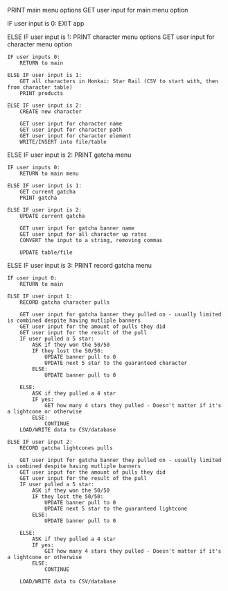 
PRINT main menu options
GET user input for main menu option

IF user input is 0:
    EXIT app

ELSE IF user input is 1:
    PRINT character menu options
    GET user input for character menu option

    IF user inputs 0:
        RETURN to main

    ELSE IF user input is 1:
        GET all characters in Honkai: Star Rail (CSV to start with, then from character table)
        PRINT products

    ELSE IF user input is 2:
        CREATE new character

        GET user input for character name
        GET user input for character path
        GET user input for character element
        WRITE/INSERT into file/table

ELSE IF user input is 2:
    PRINT gatcha menu

    IF user inputs 0:
        RETURN to main menu

    ELSE IF user input is 1:
        GET current gatcha
        PRINT gatcha

    ELSE IF user input is 2:
        UPDATE current gatcha
        
        GET user input for gatcha banner name
        GET user input for all character up rates
        CONVERT the input to a string, removing commas

        UPDATE table/file

ELSE IF user input is 3:
    PRINT record gatcha menu

    IF user input 0:
        RETURN to main

    ELSE IF user input 1:
        RECORD gatcha character pulls

        GET user input for gatcha banner they pulled on - usually limited is combined despite having mutliple banners
        GET user input for the amount of pulls they did
        GET user input for the result of the pull
        IF user pulled a 5 star:
            ASK if they won the 50/50
            IF they lost the 50/50:
                UPDATE banner pull to 0
                UPDATE next 5 star to the guaranteed character
            ELSE:
                UPDATE banner pull to 0

        ELSE:
            ASK if they pulled a 4 star
            IF yes:
                GET how many 4 stars they pulled - Doesn't matter if it's a lightcone or otherwise
            ELSE:
                CONTINUE
        LOAD/WRITE data to CSV/database

    ELSE IF user input 2:
        RECORD gatcha lightcones pulls

        GET user input for gatcha banner they pulled on - usually limited is combined despite having mutliple banners
        GET user input for the amount of pulls they did
        GET user input for the result of the pull
        IF user pulled a 5 star:
            ASK if they won the 50/50
            IF they lost the 50/50:
                UPDATE banner pull to 0
                UPDATE next 5 star to the guaranteed lightcone
            ELSE:
                UPDATE banner pull to 0

        ELSE:
            ASK if they pulled a 4 star
            IF yes:
                GET how many 4 stars they pulled - Doesn't matter if it's a lightcone or otherwise
            ELSE:
                CONTINUE
        
        LOAD/WRITE data to CSV/database